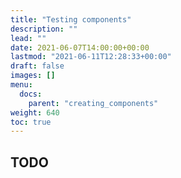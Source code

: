 ```yaml
---
title: "Testing components"
description: ""
lead: ""
date: 2021-06-07T14:00:00+00:00
lastmod: "2021-06-11T12:28:33+00:00"
draft: false
images: []
menu:
  docs:
    parent: "creating_components"
weight: 640
toc: true
---
```




## TODO
